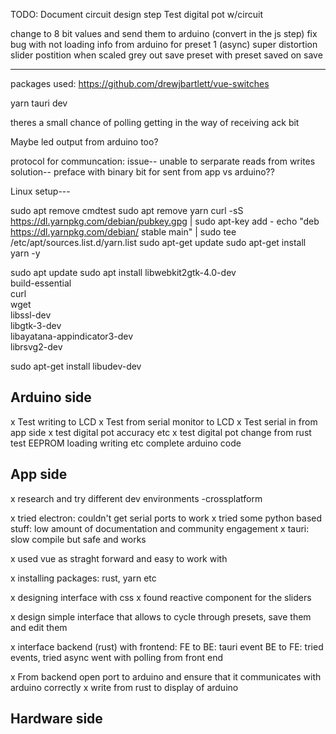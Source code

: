 TODO:
Document circuit design step
Test digital pot w/circuit

change to 8 bit values and send them to arduino (convert in the js step)
fix bug with not loading info from arduino for preset 1 (async)
super distortion slider postition when scaled
grey out save preset with preset saved on save

---

packages used:
https://github.com/drewjbartlett/vue-switches

yarn tauri dev

theres a small chance of polling getting in the way of receiving ack bit

Maybe led output from arduino too?

protocol for communcation:
issue-- unable to serparate reads from writes
solution-- preface with binary bit for sent from app vs arduino??

Linux setup---

sudo apt remove cmdtest
sudo apt remove yarn
curl -sS https://dl.yarnpkg.com/debian/pubkey.gpg | sudo apt-key add -
echo "deb https://dl.yarnpkg.com/debian/ stable main" | sudo tee /etc/apt/sources.list.d/yarn.list
sudo apt-get update
sudo apt-get install yarn -y

sudo apt update
sudo apt install libwebkit2gtk-4.0-dev \
 build-essential \
 curl \
 wget \
 libssl-dev \
 libgtk-3-dev \
 libayatana-appindicator3-dev \
 librsvg2-dev

sudo apt-get install libudev-dev

## Arduino side

x Test writing to LCD
x Test from serial monitor to LCD
x Test serial in from app side
x test digital pot accuracy etc
x test digital pot change from rust
test EEPROM loading writing etc
complete arduino code

## App side

x research and try different dev environments
-crossplatform

x tried electron: couldn't get serial ports to work
x tried some python based stuff: low amount of documentation and community engagement
x tauri: slow compile but safe and works

x used vue as straght forward and easy to work with

x installing packages: rust, yarn etc

x designing interface with css
x found reactive component for the sliders

x design simple interface that allows to cycle through presets, save them and edit them

x interface backend (rust) with frontend:
FE to BE: tauri event
BE to FE:
tried events, tried async
went with polling from front end

x From backend open port to arduino and ensure that it communicates with arduino correctly
x write from rust to display of arduino

## Hardware side

